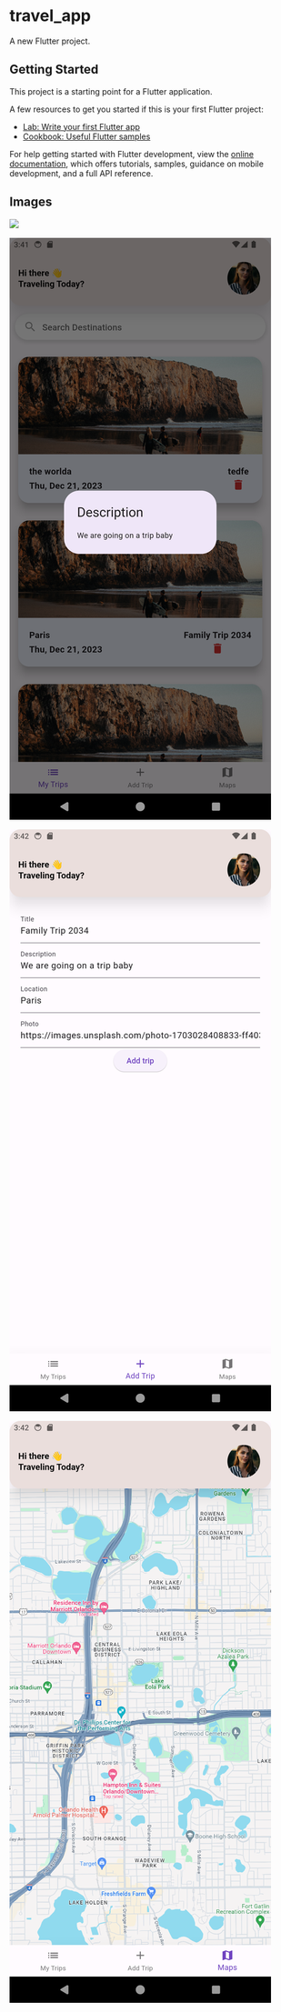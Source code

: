 # travel_app

A new Flutter project.

## Getting Started

This project is a starting point for a Flutter application.

A few resources to get you started if this is your first Flutter project:

- [Lab: Write your first Flutter app](https://docs.flutter.dev/get-started/codelab)
- [Cookbook: Useful Flutter samples](https://docs.flutter.dev/cookbook)

For help getting started with Flutter development, view the
[online documentation](https://docs.flutter.dev/), which offers tutorials,
samples, guidance on mobile development, and a full API reference.

## Images
![](app%20stills/Screenshot_1703277711.png)

![](app%20stills/Screenshot_1703277719.png)

![](app%20stills/Screenshot_1703277724.png)

![](app%20stills/Screenshot_1703277731.png)
